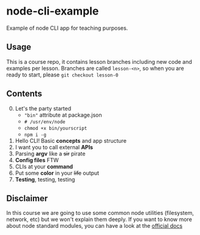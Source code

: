 # node-cli-example

Example of node CLI app for teaching purposes.

## Usage

This is a course repo, it contains lesson branches including new code and examples per lesson.
Branches are called `lesson-<n>`, so when you are ready to start, please `git checkout lesson-0`

## Contents

0.  Let's the party started
    - `"bin"` attribute at package.json
    - `# /usr/env/node`
    - `chmod +x bin/yourscript`
    - `npm i -g`
1.  Hello CLI! Basic **concepts** and app structure
2.  I want you to call external **APIs**
3.  Parsing **argv** like a ~~sir~~ pirate
4.  **Config files** FTW
5.  CLIs at your **command**
6.  Put some **color** in your ~~life~~ output
7.  **Testing**, testing, testing

## Disclaimer

In this course we are going to use some common node utilities (filesystem, network, etc) but
we won't explain them deeply. If you want to know more about node standard modules, you can
have a look at the [official docs](https://nodejs.org/en/docs/)
